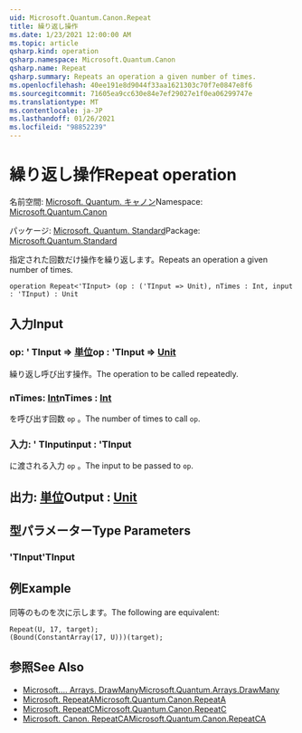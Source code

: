 ```yaml
---
uid: Microsoft.Quantum.Canon.Repeat
title: 繰り返し操作
ms.date: 1/23/2021 12:00:00 AM
ms.topic: article
qsharp.kind: operation
qsharp.namespace: Microsoft.Quantum.Canon
qsharp.name: Repeat
qsharp.summary: Repeats an operation a given number of times.
ms.openlocfilehash: 40ee191e8d9044f33aa1621303c70f7e0847e8f6
ms.sourcegitcommit: 71605ea9cc630e84e7ef29027e1f0ea06299747e
ms.translationtype: MT
ms.contentlocale: ja-JP
ms.lasthandoff: 01/26/2021
ms.locfileid: "98852239"
---
```

# <a name="repeat-operation"></a><span data-ttu-id="8435f-102">繰り返し操作</span><span class="sxs-lookup"><span data-stu-id="8435f-102">Repeat operation</span></span>

<span data-ttu-id="8435f-103">名前空間: [Microsoft. Quantum. キャノン](xref:Microsoft.Quantum.Canon)</span><span class="sxs-lookup"><span data-stu-id="8435f-103">Namespace: [Microsoft.Quantum.Canon](xref:Microsoft.Quantum.Canon)</span></span>

<span data-ttu-id="8435f-104">パッケージ: [Microsoft. Quantum. Standard](https://nuget.org/packages/Microsoft.Quantum.Standard)</span><span class="sxs-lookup"><span data-stu-id="8435f-104">Package: [Microsoft.Quantum.Standard](https://nuget.org/packages/Microsoft.Quantum.Standard)</span></span>


<span data-ttu-id="8435f-105">指定された回数だけ操作を繰り返します。</span><span class="sxs-lookup"><span data-stu-id="8435f-105">Repeats an operation a given number of times.</span></span>

```qsharp
operation Repeat<'TInput> (op : ('TInput => Unit), nTimes : Int, input : 'TInput) : Unit
```


## <a name="input"></a><span data-ttu-id="8435f-106">入力</span><span class="sxs-lookup"><span data-stu-id="8435f-106">Input</span></span>

### <a name="op--tinput--unit"></a><span data-ttu-id="8435f-107">op: ' TInput => [単位](xref:microsoft.quantum.lang-ref.unit)</span><span class="sxs-lookup"><span data-stu-id="8435f-107">op : 'TInput => [Unit](xref:microsoft.quantum.lang-ref.unit)</span></span> 

<span data-ttu-id="8435f-108">繰り返し呼び出す操作。</span><span class="sxs-lookup"><span data-stu-id="8435f-108">The operation to be called repeatedly.</span></span>


### <a name="ntimes--int"></a><span data-ttu-id="8435f-109">nTimes: [Int](xref:microsoft.quantum.lang-ref.int)</span><span class="sxs-lookup"><span data-stu-id="8435f-109">nTimes : [Int](xref:microsoft.quantum.lang-ref.int)</span></span>

<span data-ttu-id="8435f-110">を呼び出す回数 `op` 。</span><span class="sxs-lookup"><span data-stu-id="8435f-110">The number of times to call `op`.</span></span>


### <a name="input--tinput"></a><span data-ttu-id="8435f-111">入力: ' TInput</span><span class="sxs-lookup"><span data-stu-id="8435f-111">input : 'TInput</span></span>

<span data-ttu-id="8435f-112">に渡される入力 `op` 。</span><span class="sxs-lookup"><span data-stu-id="8435f-112">The input to be passed to `op`.</span></span>



## <a name="output--unit"></a><span data-ttu-id="8435f-113">出力: [単位](xref:microsoft.quantum.lang-ref.unit)</span><span class="sxs-lookup"><span data-stu-id="8435f-113">Output : [Unit](xref:microsoft.quantum.lang-ref.unit)</span></span>



## <a name="type-parameters"></a><span data-ttu-id="8435f-114">型パラメーター</span><span class="sxs-lookup"><span data-stu-id="8435f-114">Type Parameters</span></span>

### <a name="tinput"></a><span data-ttu-id="8435f-115">'TInput</span><span class="sxs-lookup"><span data-stu-id="8435f-115">'TInput</span></span>



## <a name="example"></a><span data-ttu-id="8435f-116">例</span><span class="sxs-lookup"><span data-stu-id="8435f-116">Example</span></span>

<span data-ttu-id="8435f-117">同等のものを次に示します。</span><span class="sxs-lookup"><span data-stu-id="8435f-117">The following are equivalent:</span></span>

```qsharp
Repeat(U, 17, target);
(Bound(ConstantArray(17, U)))(target);
```

## <a name="see-also"></a><span data-ttu-id="8435f-118">参照</span><span class="sxs-lookup"><span data-stu-id="8435f-118">See Also</span></span>

- [<span data-ttu-id="8435f-119">Microsoft.... Arrays. DrawMany</span><span class="sxs-lookup"><span data-stu-id="8435f-119">Microsoft.Quantum.Arrays.DrawMany</span></span>](xref:Microsoft.Quantum.Arrays.DrawMany)
- [<span data-ttu-id="8435f-120">Microsoft. RepeatA</span><span class="sxs-lookup"><span data-stu-id="8435f-120">Microsoft.Quantum.Canon.RepeatA</span></span>](xref:Microsoft.Quantum.Canon.RepeatA)
- [<span data-ttu-id="8435f-121">Microsoft. RepeatC</span><span class="sxs-lookup"><span data-stu-id="8435f-121">Microsoft.Quantum.Canon.RepeatC</span></span>](xref:Microsoft.Quantum.Canon.RepeatC)
- [<span data-ttu-id="8435f-122">Microsoft. Canon. RepeatCA</span><span class="sxs-lookup"><span data-stu-id="8435f-122">Microsoft.Quantum.Canon.RepeatCA</span></span>](xref:Microsoft.Quantum.Canon.RepeatCA)